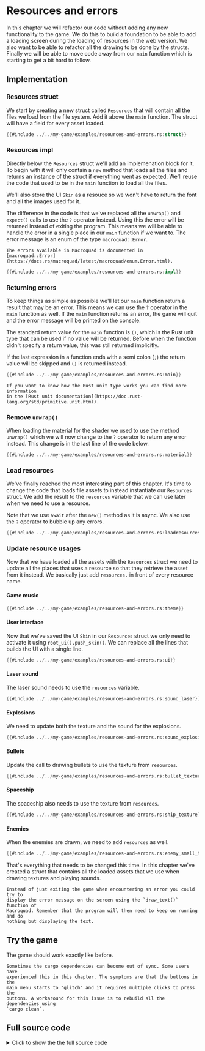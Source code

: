 # Resources and errors

In this chapter we will refactor our code without adding any new functionality
to the game. We do this to build a foundation to be able to add a
loading screen during the loading of resources in the web version. We also
want to be able to refactor all the drawing to be done by the structs. Finally
we will be able to move code away from our `main` function which is starting
to get a bit hard to follow.

## Implementation 

### Resources struct

We start by creating a new struct called `Resources` that will contain all the
files we load from the file system. Add it above the `main` function. The
struct will have a field for every asset loaded.

```rust
{{#include ../../my-game/examples/resources-and-errors.rs:struct}}
```

### Resources impl

Directly below the `Resources` struct we'll add an implemenation block for it. 
To begin with it will only contain a `new` method that loads all the files and
returns an instance of the struct if everything went as expected. We'll reuse
the code that used to be in the `main` function to load all the files.

We'll also store the UI `Skin` as a resouce so we won't have to return the
font and all the images used for it.

The difference in the code is that we've replaced all the `unwrap()` and
`expect()` calls to use the `?` operator instead. Using this the error will be
returned instead of exiting the program. This means we will be able to handle
the error in a single place in our `main` function if we want to. The error
message is an enum of the type `macroquad::Error`.

```admonish info
The errors available in Macroquad is documented in 
[macroquad::Error](https://docs.rs/macroquad/latest/macroquad/enum.Error.html).
```

```rust
{{#include ../../my-game/examples/resources-and-errors.rs:impl}}
```

### Returning errors

To keep things as simple as possible we'll let our `main` function return a
result that may be an error. This means we can use the `?` operator in the
`main` function as well. If the `main` function returns an error, the game
will quit and the error message will be printed on the console.

The standard return value for the `main` function is `()`, which is the Rust
unit type that can be used if no value will be returned. Before when the
function didn't specify a return value, this was still returned implicitly.

If the last expression in a function ends with a semi colon (`;`) the return
value will be skipped and `()` is returned instead.

```rust [hl,2]
{{#include ../../my-game/examples/resources-and-errors.rs:main}}
```

```admonish info
If you want to know how the Rust unit type works you can find more information
in the [Rust unit documentation](https://doc.rust-lang.org/std/primitive.unit.html).
```

### Remove `unwrap()`

When loading the material for the shader we used to use the method `unwrap()`
which we will now change to the `?` operator to return any error instead. This
change is in the last line of the code below.

```rust [hl,13]
{{#include ../../my-game/examples/resources-and-errors.rs:material}}
```

### Load resources

We've finally reached the most interesting part of this chapter. It's time to
change the code that loads file assets to instead instantiate our `Resources`
struct. We add the result to the `resources` variable that we can use later
when we need to use a resource.

Note that we use `await` after the `new()` method as it is async. We also use
the `?` operator to bubble up any errors.

```rust [hl,2]
{{#include ../../my-game/examples/resources-and-errors.rs:loadresources}}
```

### Update resource usages

Now that we have loaded all the assets with the `Resources` struct we need to
update all the places that uses a resource so that they retrieve the asset
from it instead. We basically just add `resources.` in front of every resource
name.

#### Game music

```rust [hl,2]
{{#include ../../my-game/examples/resources-and-errors.rs:theme}}
```

#### User interface

Now that we've saved the UI `Skin` in our `Resources` struct we only need to
activate it using `root_ui().push_skin()`. We can replace all the lines
that builds the UI with a single line.

```rust [hl,1]
{{#include ../../my-game/examples/resources-and-errors.rs:ui}}
```

#### Laser sound

The laser sound needs to use the `resources` variable.

```rust [hl,9]
{{#include ../../my-game/examples/resources-and-errors.rs:sound_laser}}
```

#### Explosions

We need to update both the texture and the sound for the explosions.

```rust [hl,4,9]
{{#include ../../my-game/examples/resources-and-errors.rs:sound_explosion}}
```

#### Bullets

Update the call to drawing bullets to use the texture from `resources`.

```rust [hl,3]
{{#include ../../my-game/examples/resources-and-errors.rs:bullet_texture}}
```

#### Spaceship

The spaceship also needs to use the texture from `resources`.

```rust [hl,3]
{{#include ../../my-game/examples/resources-and-errors.rs:ship_texture}}
```

#### Enemies

When the enemies are drawn, we need to add `resources` as well.

```rust [hl,3]
{{#include ../../my-game/examples/resources-and-errors.rs:enemy_small_texture}}
```

That's everything that needs to be changed this time. In this chapter we've
created a struct that contains all the loaded assets that we use when drawing
textures and playing sounds.

```admonish tip title="Challenge" class="challenge"
Instead of just exiting the game when encountering an error you could try to
display the error message on the screen using the `draw_text()` function of
Macroquad. Remember that the program will then need to keep on running and do
nothing but displaying the text.
```

## Try the game

The game should work exactly like before.

```admonish info
Sometimes the cargo dependencies can become out of sync. Some users have
experienced this in this chapter. The symptoms are that the buttons in the
main menu starts to "glitch" and it requires multiple clicks to press the
buttons. A workaround for this issue is to rebuild all the dependencies using
`cargo clean`.
```

<div class="noprint no-page-break">

## Full source code

<details>
  <summary>Click to show the the full source code</summary>

```rust
{{#include ../../my-game/examples/resources-and-errors.rs:all}}
```
</details>
</div>

